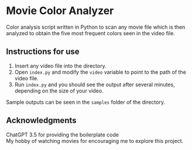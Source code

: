 # Movie Color Analyzer
Color analysis script written in Python to scan any movie file which is then analyzed to obtain the five most frequent colors seen in the video file.

## Instructions for use
1. Insert any video file into the directory.
2. Open `index.py` and modify the `video` variable to point to the path of the video file.
3. Run `index.py` and you should see the output after several minutes, depending on the size of your video.

Sample outputs can be seen in the `samples` folder of the directory.

## Acknowledgments
ChatGPT 3.5 for providing the boilerplate code<br>
My hobby of watching movies for encouraging me to explore this project.
